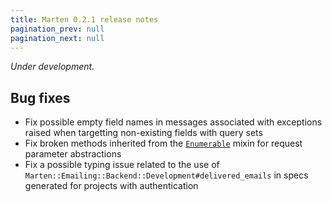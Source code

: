 ```yaml
---
title: Marten 0.2.1 release notes
pagination_prev: null
pagination_next: null
---
```


_Under development._

## Bug fixes

* Fix possible empty field names in messages associated with exceptions raised when targetting non-existing fields with query sets
* Fix broken methods inherited from the [`Enumerable`](https://crystal-lang.org/api/1.6.2/Enumerable.html) mixin for request parameter abstractions
* Fix a possible typing issue related to the use of `Marten::Emailing::Backend::Development#delivered_emails` in specs generated for projects with authentication
